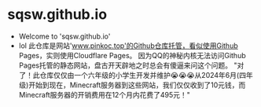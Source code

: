 # sqsw.github.io
- Welcome to 'sqsw.github.io'
- lol
  此仓库是网站'www.pinkoc.top'的Github仓库托管，看似使用Github Pages，实则使用Cloudflare Pages。
  因为QQ的神秘内核无法访问Github Pages托管的静态网站，盘古开天辟地之时总会有傻逼来问这个问题。
  "对了！此仓库仅仅由一个六年级的小学生开发并维护😭😭😭从2024年6月(四年级)开始到现在，Minecraft服务器到这些网站，我们仅仅收到了10元钱，而Minecraft服务器的开销费用在12个月内花费了495元！"                             
